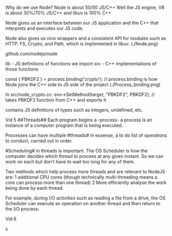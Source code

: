 Why do we use Node?
Node is about 50/50 JS/C++
Well the JS engine, V8 is about 30%/70% JS/C++ and libuv is 100% C++ 

Node gives us an interface between our JS application and the C++ that interprets and executes our JS code. 

Node also gives us nice wrappers and a consistent API for modules such as HTTP, FS, Crypto, and Path, which is implemented in libuv.
(./Node.png)

github.com/nodejs/node

lib - JS definitions of functions we import
src - C++ implementations of those functions

const {
  PBKDF2
} = process.binding('crypto'); // process.binding is how Node joins the C++ side to JS side of the project
(./Process_binding.png)

In src/node_crypto.cc:
 env->SetMethod(target, "PBKDF2", PBKDF2); // takes PBKDF2 function from C++ and exports it

 contains JS definitions of types such as integers, undefined, etc.

Vid 5
 ##Threads## 
Each program begins a -process- a process is an instance of a computer program that is being executed. 

Processes can have multiple #threads# in essense, a to do list of operations to conduct, carried out in order. 

#Scheduling# 
in threads is important. The OS Scheduler is how the computer decides which thread to process at any given instant. So we can work on each but don't have to wait too long for any of them. 

Two methods which help process more threads and are relevant to NodeJS are:
1 additional CPU cores (though technically multi-threading means a core can process more than one thread)
2 More efficiently analyse the work being done by each thread. 

For example, during I/O activities such as reading a file from a drive, the OS Scheduler can execute an operation on another thread and then return to the I/O process. 

Vid 6

s
